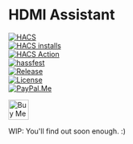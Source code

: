 # HDMI Assistant

[![HACS](https://img.shields.io/badge/HACS-Default-orange.svg)](https://github.com/hacs/default/tree/master/integration/Chuffnugget-hdmi_assistant)  
[![HACS installs](https://img.shields.io/badge/dynamic/json?color=41BDF5&logo=home-assistant&label=HACS%20installs&cacheSeconds=86400&url=https%3A%2F%2Fanalytics.home-assistant.io%2Fcustom_integrations.json&query=$.hdmi_assistant.total)](https://github.com/hacs/default/tree/main/integration/Chuffnugget-hdmi_assistant)  
[![HACS Action](https://github.com/Chuffnugget/hdmi_assistant/actions/workflows/validate.yaml/badge.svg)](https://github.com/Chuffnugget/hdmi_assistant/actions/workflows/validate.yaml)  
[![hassfest](https://github.com/Chuffnugget/hdmi_assistant/actions/workflows/hassfest.yaml/badge.svg)](https://github.com/Chuffnugget/hdmi_assistant/actions/workflows/hassfest.yaml)  
[![Release](https://img.shields.io/github/v/release/Chuffnugget/hdmi_assistant)](https://github.com/Chuffnugget/hdmi_assistant/releases)  
[![License](https://img.shields.io/github/license/Chuffnugget/hdmi_assistant)](https://github.com/Chuffnugget/hdmi_assistant/blob/master/LICENSE)  
[![PayPal.Me](https://img.shields.io/badge/PayPal.Me-chuffnugget-00457C?logo=paypal)](https://www.paypal.me/chuffnugget)

<a href="https://coff.ee/chuffnugget" target="_blank">
  <img src="https://cdn.buymeacoffee.com/buttons/v2/default-yellow.png" alt="Buy Me A Coffee" height="40" />
</a>

WIP: You'll find out soon enough. :)
